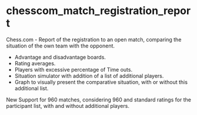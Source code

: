 # chesscom_match_registration_report
Chess.com - Report of the registration to an open match, comparing the situation of the own team with the opponent.
- Advantage and disadvantage boards.
- Rating averages.
- Players with excessive percentage of Time outs.
- Situation simulator with addition of a list of additional players.
- Graph to visually present the comparative situation, with or without this additional list.

New
Support for 960 matches, considering 960 and standard ratings for the participant list, with and without additional players.
